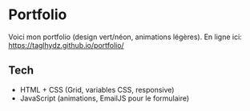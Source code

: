 # Portfolio

Voici mon portfolio (design vert/néon, animations légères). En ligne ici:
<https://taglhydz.github.io/portfolio/>

## Tech

- HTML + CSS (Grid, variables CSS, responsive)
- JavaScript (animations, EmailJS pour le formulaire)